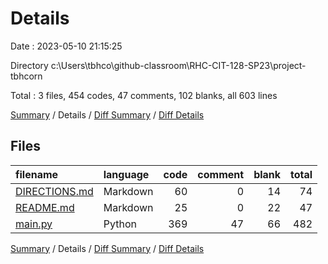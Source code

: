 # Details

Date : 2023-05-10 21:15:25

Directory c:\\Users\\tbhco\\github-classroom\\RHC-CIT-128-SP23\\project-tbhcorn

Total : 3 files,  454 codes, 47 comments, 102 blanks, all 603 lines

[Summary](results.md) / Details / [Diff Summary](diff.md) / [Diff Details](diff-details.md)

## Files
| filename | language | code | comment | blank | total |
| :--- | :--- | ---: | ---: | ---: | ---: |
| [DIRECTIONS.md](/DIRECTIONS.md) | Markdown | 60 | 0 | 14 | 74 |
| [README.md](/README.md) | Markdown | 25 | 0 | 22 | 47 |
| [main.py](/main.py) | Python | 369 | 47 | 66 | 482 |

[Summary](results.md) / Details / [Diff Summary](diff.md) / [Diff Details](diff-details.md)